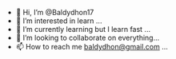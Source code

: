 - 👋 Hi, I’m @Baldydhon17
- 👀 I’m interested in learn ...
- 🌱 I’m currently learning but I learn fast ...
- 💞️ I’m looking to collaborate on everything...
- 📫 How to reach me baldydhon@gmail.com ...

<!---
Baldydhon17/Baldydhon17 is a ✨ special ✨ repository because its `README.md` (this file) appears on your GitHub profile.
You can click the Preview link to take a look at your changes.
--->

